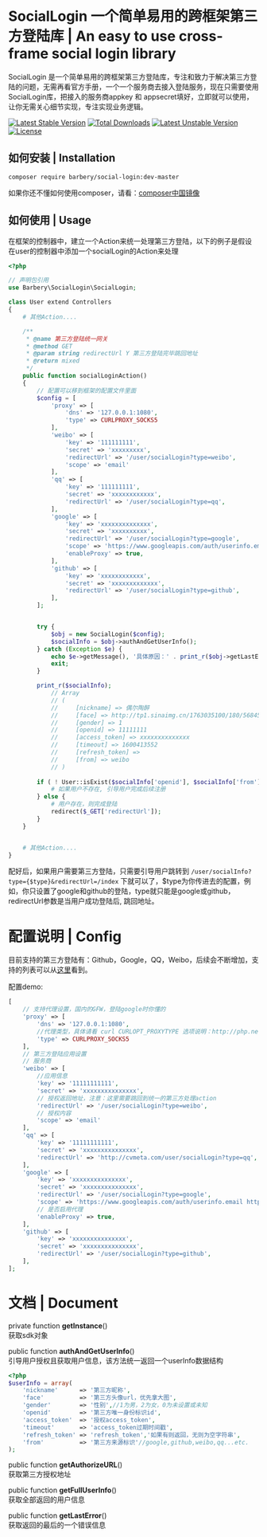 # SocialLogin 一个简单易用的跨框架第三方登陆库 | An easy to use cross-frame social login library

SocialLogin 是一个简单易用的跨框架第三方登陆库，专注和致力于解决第三方登陆的问题，无需再看官方手册，一个一个服务商去接入登陆服务，现在只需要使用SocialLogin库，把接入的服务商appkey 和 appsecret填好，立即就可以使用，让你无需关心细节实现，专注实现业务逻辑。

[![Latest Stable Version](https://poser.pugx.org/barbery/social-login/v/stable)](https://packagist.org/packages/barbery/social-login) [![Total Downloads](https://poser.pugx.org/barbery/social-login/downloads)](https://packagist.org/packages/barbery/social-login) [![Latest Unstable Version](https://poser.pugx.org/barbery/social-login/v/unstable)](https://packagist.org/packages/barbery/social-login) [![License](https://poser.pugx.org/barbery/social-login/license)](https://packagist.org/packages/barbery/social-login)

## 如何安装 | Installation

```
composer require barbery/social-login:dev-master
```
如果你还不懂如何使用composer，请看：[composer中国镜像](http://www.phpcomposer.com/)


## 如何使用 | Usage

在框架的控制器中，建立一个Action来统一处理第三方登陆，以下的例子是假设在user的控制器中添加一个socialLogin的Action来处理
```php
<?php

// 声明包引用
use Barbery\SocialLogin\SocialLogin;

class User extend Controllers
{
    # 其他Action....

    /**
     * @name 第三方登陆统一网关
     * @method GET
     * @param string redirectUrl Y 第三方登陆完毕跳回地址
     * @return mixed
     */
    public function socialLoginAction()
    {
        // 配置可以移到框架的配置文件里面
        $config = [
            'proxy' => [
                'dns' => '127.0.0.1:1080',
                'type' => CURLPROXY_SOCKS5
            ],
            'weibo' => [
                'key' => '111111111',
                'secret' => 'xxxxxxxxx',
                'redirectUrl' => '/user/socialLogin?type=weibo',
                'scope' => 'email'
            ],
            'qq' => [
                'key' => '111111111',
                'secret' => 'xxxxxxxxxxxx',
                'redirectUrl' => '/user/socialLogin?type=qq',
            ],
            'google' => [
                'key' => 'xxxxxxxxxxxxxx',
                'secret' => 'xxxxxxxxxx',
                'redirectUrl' => '/user/socialLogin?type=google',
                'scope' => 'https://www.googleapis.com/auth/userinfo.email https://www.googleapis.com/auth/userinfo.profile',
                'enableProxy' => true,
            ],
            'github' => [
                'key' => 'xxxxxxxxxxxx',
                'secret' => 'xxxxxxxxxxxxx',
                'redirectUrl' => '/user/socialLogin?type=github',
            ],
        ];


        try {
            $obj = new SocialLogin($config);
            $socialInfo = $obj->authAndGetUserInfo();
        } catch (Exception $e) {
            echo $e->getMessage(), '具体原因：' . print_r($obj->getLastError(), true);
            exit;
        }

        print_r($socialInfo);
            // Array
            // (
            //     [nickname] => 偶尔陶醉
            //     [face] => http://tp1.sinaimg.cn/1763035100/180/5684566873/1
            //     [gender] => 1
            //     [openid] => 11111111
            //     [access_token] => xxxxxxxxxxxxxx
            //     [timeout] => 1600413552
            //     [refresh_token] => 
            //     [from] => weibo
            // )
        
        if ( ! User::isExist($socialInfo['openid'], $socialInfo['from'])) {
            # 如果用户不存在, 引导用户完成后续注册
        } else {
            # 用户存在，则完成登陆
            redirect($_GET['redirectUrl']);
        }
    }


    # 其他Action....
}

```

配好后，如果用户需要第三方登陆，只需要引导用户跳转到
`/user/socialInfo?type={$type}&redirectUrl=/index` 下就可以了，$type为你传进去的配置，例如，你只设置了google和github的登陆，type就只能是google或github，redirectUrl参数是当用户成功登陆后, 跳回地址。


# 配置说明 | Config

目前支持的第三方登陆有：Github，Google，QQ，Weibo，后续会不断增加，支持的列表可以从[这里](https://github.com/Barbery/socialLogin/tree/master/src/sdks/adapter)看到。

配置demo:
```php
[
    // 支持代理设置，国内的GFW，登陆google时你懂的
    'proxy' => [
        'dns' => '127.0.0.1:1080',
        //代理类型，具体请看 curl CURLOPT_PROXYTYPE 选项说明：http://php.net/manual/zh/function.curl-setopt.php 
        'type' => CURLPROXY_SOCKS5
    ],
    // 第三方登陆应用设置
    // 服务商
    'weibo' => [
        //应用信息
        'key' => '11111111111',
        'secret' => 'xxxxxxxxxxxxxxx',
        // 授权返回地址，注意：这里需要跳回到统一的第三方处理action
        'redirectUrl' => '/user/socialLogin?type=weibo',
        // 授权内容
        'scope' => 'email'
    ],
    'qq' => [
        'key' => '11111111111',
        'secret' => 'xxxxxxxxxxxxxxx',
        'redirectUrl' => 'http://cvmeta.com/user/socialLogin?type=qq',
    ],
    'google' => [
        'key' => 'xxxxxxxxxxxxxxx',
        'secret' => 'xxxxxxxxxxxxxxx',
        'redirectUrl' => '/user/socialLogin?type=google',
        'scope' => 'https://www.googleapis.com/auth/userinfo.email https://www.googleapis.com/auth/userinfo.profile',
        // 是否启用代理
        'enableProxy' => true,
    ],
    'github' => [
        'key' => 'xxxxxxxxxxxxxxx',
        'secret' => 'xxxxxxxxxxxxxxx',
        'redirectUrl' => '/user/socialLogin?type=github',
    ],
];
```



# 文档 | Document

private function **getInstance**()  
获取sdk对象

public function **authAndGetUserInfo**()  
引导用户授权且获取用户信息，该方法统一返回一个userInfo数据结构
```php
<?php
$userInfo = array(
    'nickname'      => '第三方昵称',
    'face'          => '第三方头像url，优先拿大图',
    'gender'        => '性别',//1为男，2为女，0为未设置或未知
    'openid'        => '第三方唯一身份标识id',
    'access_token'  => '授权access_token',
    'timeout'       => 'access_token过期时间戳',
    'refresh_token' => 'refresh_token','如果有则返回，无则为空字符串',
    'from'          => '第三方来源标识'//google,github,weibo,qq...etc.
);
```
public function **getAuthorizeURL**()  
获取第三方授权地址

public function **getFullUserInfo**()  
获取全部返回的用户信息

public function **getLastError**()  
获取返回的最后的一个错误信息

